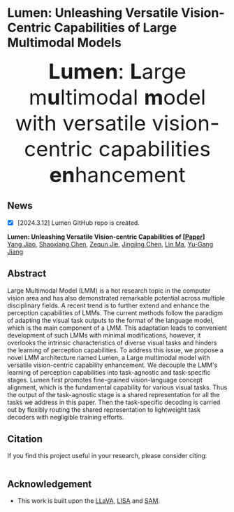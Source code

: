 # Lumen: Unleashing Versatile Vision-Centric Capabilities of Large Multimodal Models

<font size=7><div align='center'><b>Lumen</b>: <b>L</b>arge m<b>u</b>ltimodal <b>m</b>odel with versatile vision-centric capabilities <b>en</b>hancement</div></font>

## News
- [x] [2024.3.12] Lumen GitHub repo is created.

**Lumen: Unleashing Versatile Vision-centric Capabilities of [[Paper](https://github.com/SxJyJay/Lumen)]** <br />
[Yang Jiao](https://scholar.google.com/citations?user=5gA7Wv0AAAAJ&hl=zh-CN),
[Shaoxiang Chen](https://scholar.google.com/citations?user=WL5mbfEAAAAJ&hl=zh-CN),
[Zequn Jie](https://scholar.google.com/citations?user=4sKGNB0AAAAJ&hl=zh-CN&oi=sra),
[Jingjing Chen](https://scholar.google.com/citations?user=DfWdqzQAAAAJ&hl=zh-CN),
[Lin Ma](https://scholar.google.com/citations?user=DAn1pA4AAAAJ&hl=zh-CN),
[Yu-Gang Jiang](https://scholar.google.com.hk/citations?user=BUEDUFkAAAAJ&hl=zh-CN)<br />

## Abstract
Large Multimodal Model (LMM) is a hot research topic in the computer vision area and has also demonstrated remarkable potential across multiple disciplinary fields. A recent trend is to further extend and enhance the perception capabilities of LMMs. The current methods follow the paradigm of adapting the visual task outputs to the format of the language model, which is the main component of a LMM. This adaptation leads to convenient development of such LMMs with minimal modifications, however, it overlooks the intrinsic characteristics of diverse visual tasks and hinders the learning of perception capabilities. To address this issue, we propose a novel LMM architecture named Lumen, a Large multimodal model with versatile vision-centric capability enhancement. We decouple the LMM's learning of perception capabilities into task-agnostic and task-specific stages. Lumen first promotes fine-grained vision-language concept alignment, which is the fundamental capability for various visual tasks. Thus the output of the task-agnostic stage is a shared representation for all the tasks we address in this paper. Then the task-specific decoding is carried out by flexibly routing the shared representation to lightweight task decoders with negligible training efforts.


## Citation 
If you find this project useful in your research, please consider citing:

```
```

## Acknowledgement
-  This work is built upon the [LLaVA](https://github.com/haotian-liu/LLaVA), [LISA](https://github.com/dvlab-research/LISA) and [SAM](https://github.com/facebookresearch/segment-anything). 
